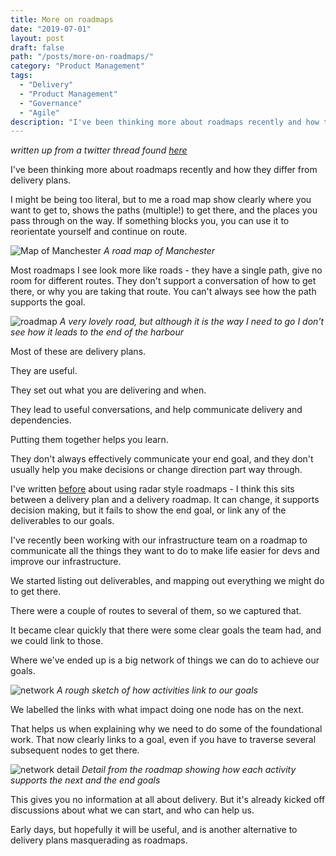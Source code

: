 ```yaml
---
title: More on roadmaps
date: "2019-07-01"
layout: post
draft: false
path: "/posts/more-on-roadmaps/"
category: "Product Management"
tags:
  - "Delivery"
  - "Product Management"
  - "Governance"
  - "Agile"
description: "I've been thinking more about roadmaps recently and how they differ from delivery plans. - written up from a twitter thread"
---
```

*written up from a twitter thread found [here](https://twitter.com/EleanorMollett/status/1143818859134234624)*

I've been thinking more about roadmaps recently and how they differ from delivery plans.

I might be being too literal, but to me a road map show clearly where you want to get to, shows the paths (multiple!) to get there, and the places you pass through on the way. If something blocks you, you can use it to reorientate yourself and continue on route.

![Map of Manchester](/images/MANmap.jpg "Map of Manchester")
*A road map of Manchester*

Most roadmaps I see look more like roads - they have a single path, give no room for different routes. They don't support a conversation of how to get there, or why you are taking that route. You can't always see how the path supports the goal.

![roadmap](/images/roadmap.jpg "A very lovely road, but although it is the way I need to go I don't see how it leads to the end of the harbour")
*A very lovely road, but although it is the way I need to go I don't see how it leads to the end of the harbour*

Most of these are delivery plans.

They are useful.

They set out what you are delivering and when.

They lead to useful conversations, and help communicate delivery and dependencies.

Putting them together helps you learn.

They don't always effectively communicate your end goal, and they don't usually help you make decisions or change direction part way through.

I've written [before](/posts/2018-08-10---Radarban-roadmap/) about using radar style roadmaps - I think this sits between a delivery plan and a delivery roadmap. It can change, it supports decision making, but it fails to show the end goal, or link any of the deliverables to our goals.

I've recently been working with our infrastructure team on a roadmap to communicate all the things they want to do to make life easier for devs and improve our infrastructure.

We started listing out deliverables, and mapping out everything we might do to get there.

There were a couple of routes to several of them, so we captured that.

It became clear quickly that there were some clear goals the team had, and we could link to those.

Where we've ended up is a big network of things we can do to achieve our goals.

![network](/images/network.jpg "A rough sketch of how activities link to goals")
*A rough sketch of how activities link to our goals*

We labelled the links with what impact doing one node has on the next.

That helps us when explaining why we need to do some of the foundational work. That now clearly links to a goal, even if you have to traverse several subsequent nodes to get there.

![network detail](/images/networkdetail.jpg "Detail from the roadmap showing how each activity supports the next and the end goals")
*Detail from the roadmap showing how each activity supports the next and the end goals*

This gives you no information at all about delivery. But it's already kicked off discussions about what we can start, and who can help us.

Early days, but hopefully it will be useful, and is another alternative to delivery plans masquerading as roadmaps.
